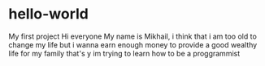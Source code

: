 # hello-world
My first project
Hi everyone
My name is Mikhail, i think that i am too old to change my life but i wanna earn enough money to provide a good wealthy life for my family that's y im trying to learn how to be a proggrammist 
